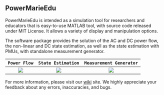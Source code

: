 ## PowerMarieEdu

PowerMarieEdu is intended as a simulation tool for researchers and educators that is easy-to-use MATLAB tool, with source code released under MIT License. It allows a variety of display and manipulation options.

The software package provides the solution of the AC and DC power flow, the non-linear and DC state estimation, as well as the state estimation with PMUs, with standalone measurement generator. 


  | `Power Flow` | `State Estimation` | `Measurement Generator`
  | :---: | :---: |  :---: |
<a href="https://github.com/mcosovic/PowerMarieEdu/wiki/Power-Flow" itemprop="contentUrl" data-size="600x400"> <img src="https://github.com/mcosovic/PowerMarieEdu/blob/master/doc/figures/modulepf.png">|<a href="https://github.com/mcosovic/PowerMarieEdu/wiki/State-Estimation" itemprop="contentUrl" data-size="600x400"> <img src="https://github.com/mcosovic/PowerMarieEdu/blob/master/doc/figures/modulese.png">|<a href="https://github.com/mcosovic/PowerMarieEdu/wiki/Measurement-Generator" itemprop="contentUrl" data-size="600x400"> <img src="https://github.com/mcosovic/PowerMarieEdu/blob/master/doc/figures/modulemg.png">

For more information, please visit our [wiki](https://github.com/mcosovic/PowerMarieEdu/wiki/PowerMarieEdu) site. We highly appreciate your feedback about any errors, inaccuracies, and bugs.  
